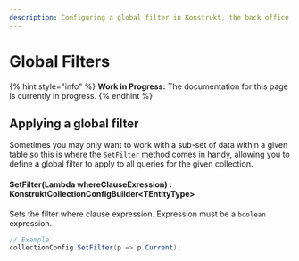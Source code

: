 ```yaml
---
description: Configuring a global filter in Konstrukt, the back office UI builder for Umbraco.
---
```


# Global Filters

{% hint style="info" %}
**Work in Progress:** The documentation for this page is currently in progress.
{% endhint %}

## Applying a global filter

Sometimes you may only want to work with a sub-set of data within a given table so this is where the `SetFilter` method comes in handy, allowing you to define a global filter to apply to all queries for the given collection.

#### **SetFilter(Lambda whereClauseExression) : KonstruktCollectionConfigBuilder&lt;TEntityType&gt;**

Sets the filter where clause expression. Expression must be a `boolean` expression.

````csharp
// Example
collectionConfig.SetFilter(p => p.Current);
````